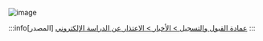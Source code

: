 ![image](https://github.com/user-attachments/assets/cfa09845-c131-44b6-ac38-4513d0c3136e)

:::info[المصدر]
[عمادة القبول والتسجيل > الأخبار > الاعتذار عن الدراسة الإلكتروني](https://uqu.edu.sa/App/News/142668)
:::
